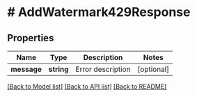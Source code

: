 # # AddWatermark429Response

## Properties

Name | Type | Description | Notes
------------ | ------------- | ------------- | -------------
**message** | **string** | Error description | [optional]

[[Back to Model list]](../../README.md#models) [[Back to API list]](../../README.md#endpoints) [[Back to README]](../../README.md)
